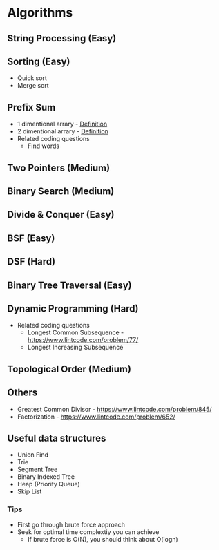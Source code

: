 # Algorithms

## String Processing (Easy)

## Sorting (Easy)
* Quick sort
* Merge sort

## Prefix Sum
* 1 dimentional arrary - [Definition](https://github.com/dengkliu/algorithms/blob/master/PrefixSum.java) 
* 2 dimentional arrary - [Definition](https://github.com/dengkliu/algorithms/blob/master/prefixSum2Dimention.java)
* Related coding questions
  * Find words

## Two Pointers (Medium)

## Binary Search (Medium)

## Divide & Conquer (Easy)

## BSF (Easy)

## DSF (Hard)

## Binary Tree Traversal (Easy)

## Dynamic Programming (Hard)
* Related coding questions
  * Longest Common Subsequence - https://www.lintcode.com/problem/77/
  * Longest Increasing Subsequence 

## Topological Order (Medium)

## Others
* Greatest Common Divisor - https://www.lintcode.com/problem/845/
* Factorization - https://www.lintcode.com/problem/652/

## Useful data structures
* Union Find
* Trie
* Segment Tree
* Binary Indexed Tree
* Heap (Priority Queue)
* Skip List

### Tips
* First go through brute force approach
* Seek for optimal time complextiy you can achieve
  * If brute force is O(N), you should think about O(logn)
